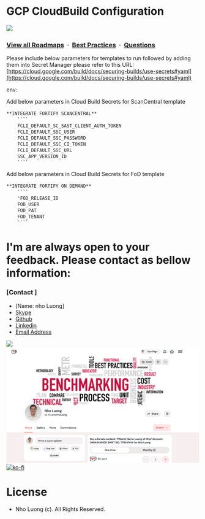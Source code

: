 # GCP CloudBuild Configuration

![](https://i.imgur.com/waxVImv.png)
### [View all Roadmaps](https://github.com/nholuongut/all-roadmaps) &nbsp;&middot;&nbsp; [Best Practices](https://github.com/nholuongut/all-roadmaps/blob/main/public/best-practices/) &nbsp;&middot;&nbsp; [Questions](https://www.linkedin.com/in/nholuong/)

Please include below parameters for templates to run followed by adding them into Secret Manager
please refer to this URL: [https://cloud.google.com/build/docs/securing-builds/use-secrets#yaml](https://cloud.google.com/build/docs/securing-builds/use-secrets#yaml)

env:

   Add below parameters in Cloud Build Secrets for ScanCentral template  
   
	**INTEGRATE FORTIFY SCANCENTRAL**
		````
		FCLI_DEFAULT_SC_SAST_CLIENT_AUTH_TOKEN
		FCLI_DEFAULT_SSC_USER
		FCLI_DEFAULT_SSC_PASSWORD
		FCLI_DEFAULT_SSC_CI_TOKEN
		FCLI_DEFAULT_SSC_URL
		SSC_APP_VERSION_ID
		````

   Add below parameters in Cloud Build Secrets for FoD template	
   
	**INTEGRATE FORTIFY ON DEMAND**
		````
        'FOD_RELEASE_ID
		FOD_USER
		FOD_PAT
		FOD_TENANT
		````   
# I'm are always open to your feedback.  Please contact as bellow information:
### [Contact ]
* [Name: nho Luong]
* [Skype](luongutnho_skype)
* [Github](https://github.com/nholuongut/)
* [Linkedin](https://www.linkedin.com/in/nholuong/)
* [Email Address](luongutnho@hotmail.com)

![](https://i.imgur.com/waxVImv.png)
![](bitfield.png)
[![ko-fi](https://ko-fi.com/img/githubbutton_sm.svg)](https://ko-fi.com/nholuong)

# License
* Nho Luong (c). All Rights Reserved.
